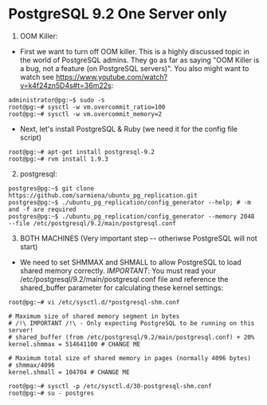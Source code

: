 # PostgreSQL 9.2 One Server only

1. OOM Killer:
  * First we want to turn off OOM killer. This is a highly discussed topic in the world of PostgreSQL admins. They go 
    as far as saying "OOM Killer is a bug, not a feature (on PostgreSQL servers)". You also might want to watch
    see https://www.youtube.com/watch?v=k4f24zn5D4s#t=36m22s:

  ```
  administrator@pg:~$ sudo -s
  root@pg:~# sysctl -w vm.overcommit_ratio=100
  root@pg:~# sysctl -w vm.overcommit_memory=2
  ```
  * Next, let's install PostgreSQL & Ruby (we need it for the config file script)
  
  ```
  root@pg:~# apt-get install postgresql-9.2
  root@pg:~# rvm install 1.9.3
  ```

2. postgresql:
  ```
  postgres@pg:~$ git clone https://github.com/sarmiena/ubuntu_pg_replication.git
  postgres@pg:~$ ./ubuntu_pg_replication/config_generator --help; # -m and -f are required
  postgres@pg:~$ ./ubuntu_pg_replication/config_generator --memory 2048 --file /etc/postgresql/9.2/main/postgresql.conf
  ```
3. BOTH MACHINES (Very important step -- otheriwse PostgreSQL will not start)
  * We need to set SHMMAX and SHMALL to allow PostgreSQL to load shared memory correctly. *IMPORTANT*: You must read your
    /etc/postgresql/9.2/main/postgresql.conf file and reference the shared_buffer parameter for calculating these kernel
    settings:
  
  ```
  root@pg:~# vi /etc/sysctl.d/*postgresql-shm.conf

  # Maximum size of shared memory segment in bytes
  # /!\ IMPORTANT /!\ - Only expecting PostgreSQL to be running on this server!
  # shared_buffer (from /etc/postgresql/9.2/main/postgresql.conf) + 20%
  kernel.shmmax = 514641100 # CHANGE ME

  # Maximum total size of shared memory in pages (normally 4096 bytes)
  # shmmax/4096
  kernel.shmall = 104704 # CHANGE ME
  
  root@pg:~# sysctl -p /etc/sysctl.d/30-postgresql-shm.conf
  root@pg:~# su - postgres
  ```
  